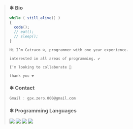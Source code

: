 > ### ✱ Bio
> ```javascript
> while ( still_alive() )
> {
>   code();
>   // eat();
>   // sleep();
> }
> ```
> `Hi I’m Catraco ☺, programmer with one year experience.`
> 
> `interested in all areas of programming. ✔️`
> 
> `I’m looking to collaborate 💞️`
>
> `thank you ❤️️`
> ### ✱ Contact
> `Gmail : gpx.zero.000@gmail.com`
> ### ✱ Programming Languages
> <p>
> <img src="https://img.icons8.com/fluency/96/null/c-programming.png"/>
> <img src="https://img.icons8.com/fluency/96/null/c-plus-plus-logo.png"/>
> <img src="https://img.icons8.com/color/96/null/python--v1.png"/>
> <img src="https://img.icons8.com/color/96/null/javascript--v1.png"/>
